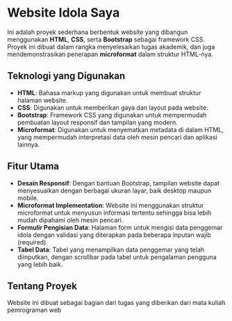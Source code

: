 # Website Idola Saya

Ini adalah proyek sederhana berbentuk website yang dibangun menggunakan **HTML**, **CSS**, serta **Bootstrap** sebagai framework CSS. Proyek ini dibuat dalam rangka menyelesaikan tugas akademik, dan juga mendemonstrasikan penerapan **microformat** dalam struktur HTML-nya.

## Teknologi yang Digunakan

- **HTML**: Bahasa markup yang digunakan untuk membuat struktur halaman website.
- **CSS**: Digunakan untuk memberikan gaya dan layout pada website.
- **Bootstrap**: Framework CSS yang digunakan untuk mempermudah pembuatan layout responsif dan tampilan yang modern.
- **Microformat**: Digunakan untuk menyematkan metadata di dalam HTML, yang mempermudah interpretasi data oleh mesin pencari dan aplikasi lainnya.

## Fitur Utama

- **Desain Responsif**: Dengan bantuan Bootstrap, tampilan website dapat menyesuaikan dengan berbagai ukuran layar, baik desktop maupun mobile.
- **Microformat Implementation**: Website ini menggunakan struktur microformat untuk menyusun informasi tertentu sehingga bisa lebih mudah dipahami oleh mesin pencari.
- **Formulir Pengisian Data**: Halaman form untuk mengisi data penggemar idola dengan validasi yang diterapkan pada beberapa inputan wajib (required).
- **Tabel Data**: Tabel yang menampilkan data penggemar yang telah diinputkan, dengan scrollbar pada tabel untuk pengalaman pengguna yang lebih baik.

## Tentang Proyek

Website ini dibuat sebagai bagian dari tugas yang diberikan dari mata kuliah pemrograman web
